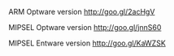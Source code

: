    ARM Optware version http://goo.gl/2acHgV


MIPSEL Optware version http://goo.gl/jnnS60


MIPSEL Entware version http://goo.gl/KaWZSK